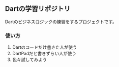 ## Dartの学習リポジトリ
Dartのビジネスロジックの練習をするプロジェクトです。

### 使い方
1. Dartのコードだけ書きた人が使う
2. DartPadだと書きずらい人が使う
3. 色々試してみよう
